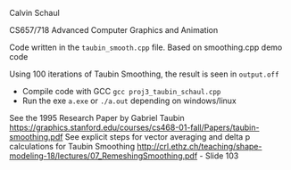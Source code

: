 Calvin Schaul

CS657/718 Advanced Computer Graphics and Animation

Code written in the `taubin_smooth.cpp` file. Based on smoothing.cpp demo code

Using 100 iterations of Taubin Smoothing, the result is seen in `output.off`

- Compile code with GCC
`gcc proj3_taubin_schaul.cpp`
- Run the exe
`a.exe` or `./a.out` depending on windows/linux

See the 1995 Research Paper by Gabriel Taubin https://graphics.stanford.edu/courses/cs468-01-fall/Papers/taubin-smoothing.pdf
See explicit steps for vector averaging and delta p calculations for Taubin Smoothing http://crl.ethz.ch/teaching/shape-modeling-18/lectures/07_RemeshingSmoothing.pdf
    - Slide 103
